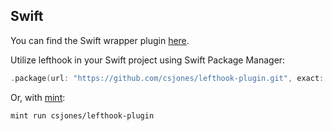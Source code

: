 ## Swift

You can find the Swift wrapper plugin [here](https://github.com/csjones/lefthook-plugin).

Utilize lefthook in your Swift project using Swift Package Manager:

```swift
.package(url: "https://github.com/csjones/lefthook-plugin.git", exact: "1.13.4"),
```

Or, with [mint](https://github.com/yonaskolb/Mint):

```bash
mint run csjones/lefthook-plugin
```
